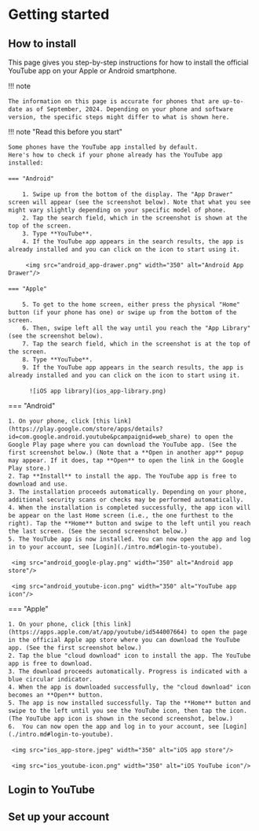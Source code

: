 # Getting started

## How to install

This page gives you step-by-step instructions for how to install the official YouTube app on your Apple or Android smartphone.

!!! note

    The information on this page is accurate for phones that are up-to-date as of September, 2024. Depending on your phone and software version, the specific steps might differ to what is shown here.

!!! note "Read this before you start"

    Some phones have the YouTube app installed by default. 
    Here's how to check if your phone already has the YouTube app installed:

    === "Android"
  
        1. Swipe up from the bottom of the display. The "App Drawer" screen will appear (see the screenshot below). Note that what you see might vary slightly depending on your specific model of phone.
        2. Tap the search field, which in the screenshot is shown at the top of the screen.
        3. Type **YouTube**.
        4. If the YouTube app appears in the search results, the app is already installed and you can click on the icon to start using it.

         <img src="android_app-drawer.png" width="350" alt="Android App Drawer"/>

    === "Apple"
  
        5. To get to the home screen, either press the physical "Home" button (if your phone has one) or swipe up from the bottom of the screen. 
        6. Then, swipe left all the way until you reach the "App Library" (see the screenshot below).    
        7. Tap the search field, which in the screenshot is at the top of the screen.
        8. Type **YouTube**.
        9. If the YouTube app appears in the search results, the app is already installed and you can click on the icon to start using it.

          ![iOS app library](ios_app-library.png)
          
=== "Android"
    
    1. On your phone, click [this link](https://play.google.com/store/apps/details?id=com.google.android.youtube&pcampaignid=web_share) to open the Google Play page where you can download the YouTube app. (See the first screenshot below.) (Note that a **Open in another app** popup may appear. If it does, tap **Open** to open the link in the Google Play store.)
    2. Tap **Install** to install the app. The YouTube app is free to download and use. 
    3. The installation proceeds automatically. Depending on your phone, additional security scans or checks may be performed automatically. 
    4. When the installation is completed successfully, the app icon will be appear on the last Home screen (i.e., the one furthest to the right). Tap the **Home** button and swipe to the left until you reach the last screen. (See the second screenshot below.)
    5. The YouTube app is now installed. You can now open the app and log in to your account, see [Login](./intro.md#login-to-youtube).
 
     <img src="android_google-play.png" width="350" alt="Android app store"/>

     <img src="android_youtube-icon.png" width="350" alt="YouTube app icon"/>

=== "Apple"
    
    1. On your phone, click [this link](https://apps.apple.com/at/app/youtube/id544007664) to open the page in the official Apple app store where you can download the YouTube app. (See the first screenshot below.)
    2. Tap the blue "cloud download" icon to install the app. The YouTube app is free to download. 
    3. The download proceeds automatically. Progress is indicated with a blue circular indicator.
    4. When the app is downloaded successfully, the "cloud download" icon becomes an **Open** button. 
    5. The app is now installed successfully. Tap the **Home** button and swipe to the left until you see the YouTube icon, then tap the icon. (The YouTube app icon is shown in the second screenshot, below.)
    6.  You can now open the app and log in to your account, see [Login](./intro.md#login-to-youtube).
     
     <img src="ios_app-store.jpeg" width="350" alt="iOS app store"/>

     <img src="ios_youtube-icon.png" width="350" alt="iOS YouTube icon"/>

## Login to YouTube

## Set up your account